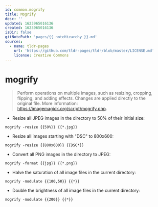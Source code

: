 ```yaml
---
id: common.mogrify
title: Mogrify
desc: ''
updated: 1623965016136
created: 1623965016136
isDir: false
gitNotePath: 'pages/{{ noteHiearchy }}.md'
sources:
  - name: tldr-pages
    url: 'https://github.com/tldr-pages/tldr/blob/master/LICENSE.md'
    license: Creative Commons
---
```

# mogrify

> Perform operations on multiple images, such as resizing, cropping, flipping, and adding effects.
> Changes are applied directly to the original file.
> More information: <https://imagemagick.org/script/mogrify.php>.

- Resize all JPEG images in the directory to 50% of their initial size:

`mogrify -resize {{50%}} {{*.jpg}}`

- Resize all images starting with "DSC" to 800x600:

`mogrify -resize {{800x600}} {{DSC*}}`

- Convert all PNG images in the directory to JPEG:

`mogrify -format {{jpg}} {{*.png}}`

- Halve the saturation of all image files in the current directory:

`mogrify -modulate {{100,50}} {{*}}`

- Double the brightness of all image files in the current directory:

`mogrify -modulate {{200}} {{*}}`

